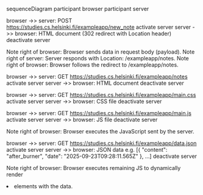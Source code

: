 sequenceDiagram
  participant browser
  participant server

  browser ->> server: POST https://studies.cs.helsinki.fi/exampleapp/new_note
  activate server
  server ->> browser: HTML document (302 redirect with Location header)
  deactivate server

  Note right of browser: Browser sends data in request body (payload).
  Note right of server: Server responds with Location: /exampleapp/notes.
  Note right of browser: Browser follows the redirect to /exampleapp/notes.

  browser ->> server: GET https://studies.cs.helsinki.fi/exampleapp/notes
  activate server
  server ->> browser: HTML document
  deactivate server

  browser ->> server: GET https://studies.cs.helsinki.fi/exampleapp/main.css
  activate server
  server ->> browser: CSS file
  deactivate server

  browser ->> server: GET https://studies.cs.helsinki.fi/exampleapp/main.js
  activate server
  server ->> browser: JS file
  deactivate server

  Note right of browser: Browser executes the JavaScript sent by the server.

  browser ->> server: GET https://studies.cs.helsinki.fi/exampleapp/data.json
  activate server
  server ->> browser: JSON data e.g. [{ "content": "after_burner", "date": "2025-09-23T09:28:11.565Z" }, ...]
  deactivate server

  Note right of browser: Browser executes remaining JS to dynamically render <li> elements with the data.

